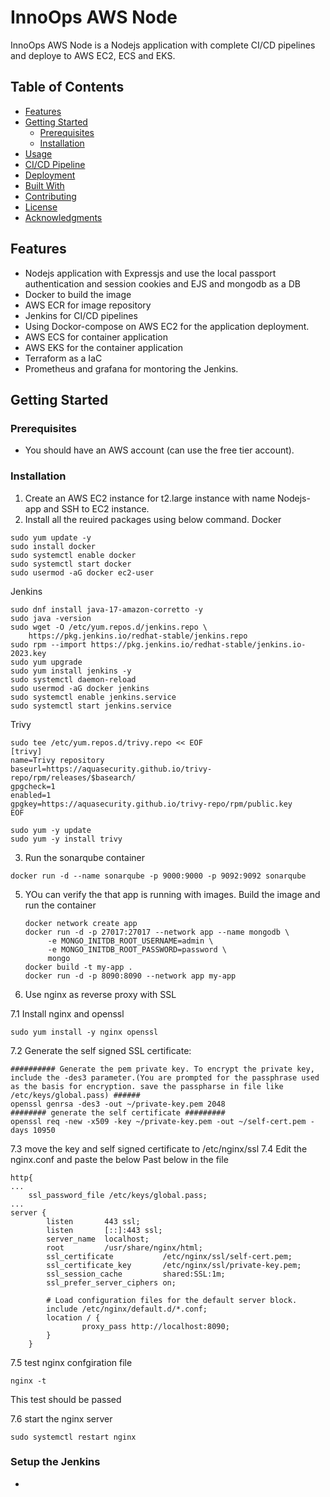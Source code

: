 # InnoOps AWS Node

InnoOps AWS Node is a Nodejs application with complete CI/CD pipelines and deploye to AWS EC2, ECS and EKS.

## Table of Contents
- [Features](#features)
- [Getting Started](#getting-started)
  - [Prerequisites](#prerequisites)
  - [Installation](#installation)
- [Usage](#usage)
- [CI/CD Pipeline](#cicd-pipeline)
- [Deployment](#deployment)
- [Built With](#built-with)
- [Contributing](#contributing)
- [License](#license)
- [Acknowledgments](#acknowledgments)

## Features
- Nodejs application with Expressjs and use the local passport authentication and session cookies and EJS and mongodb as a DB
- Docker to build the image
- AWS ECR for image repository
- Jenkins for CI/CD pipelines
- Using Dockor-compose on AWS EC2 for the application deployment.
- AWS ECS for container application
- AWS EKS for the container application
- Terraform as a IaC
- Prometheus and grafana for montoring the Jenkins.

## Getting Started

### Prerequisites
- You should have an AWS account (can use the free tier account).

### Installation
1. Create an AWS EC2 instance for t2.large instance with name Nodejs-app and SSH to EC2 instance.
2. Install all the reuired packages using below command.
Docker
```
sudo yum update -y
sudo install docker
sudo systemctl enable docker
sudo systemctl start docker
sudo usermod -aG docker ec2-user
```
Jenkins
```
sudo dnf install java-17-amazon-corretto -y
sudo java -version
sudo wget -O /etc/yum.repos.d/jenkins.repo \
    https://pkg.jenkins.io/redhat-stable/jenkins.repo
sudo rpm --import https://pkg.jenkins.io/redhat-stable/jenkins.io-2023.key
sudo yum upgrade
sudo yum install jenkins -y
sudo systemctl daemon-reload
sudo usermod -aG docker jenkins
sudo systemctl enable jenkins.service
sudo systemctl start jenkins.service
```
Trivy
```
sudo tee /etc/yum.repos.d/trivy.repo << EOF
[trivy]
name=Trivy repository
baseurl=https://aquasecurity.github.io/trivy-repo/rpm/releases/$basearch/
gpgcheck=1
enabled=1
gpgkey=https://aquasecurity.github.io/trivy-repo/rpm/public.key
EOF

sudo yum -y update
sudo yum -y install trivy
```

3. Run the sonarqube container
```
docker run -d --name sonarqube -p 9000:9000 -p 9092:9092 sonarqube
```

5. YOu can verify the that app is running with images.
   Build the image and run the container
   ```
   docker network create app
   docker run -d -p 27017:27017 --network app --name mongodb \
        -e MONGO_INITDB_ROOT_USERNAME=admin \
        -e MONGO_INITDB_ROOT_PASSWORD=password \
        mongo
   docker build -t my-app .
   docker run -d -p 8090:8090 --network app my-app
   ```
7. Use nginx as reverse proxy with SSL 

7.1 Install nginx and openssl
```
sudo yum install -y nginx openssl
```
7.2 Generate the self signed SSL certificate:
```
########## Generate the pem private key. To encrypt the private key, include the -des3 parameter.(You are prompted for the passphrase used as the basis for encryption. save the passpharse in file like /etc/keys/global.pass) ######
openssl genrsa -des3 -out ~/private-key.pem 2048
######## generate the self certificate #########
openssl req -new -x509 -key ~/private-key.pem -out ~/self-cert.pem -days 10950
```
7.3 move the key and self signed certificate to /etc/nginx/ssl
7.4 Edit the nginx.conf and paste the below 
Past below in the file
```
http{
...
    ssl_password_file /etc/keys/global.pass;
...
server {
        listen       443 ssl;
        listen       [::]:443 ssl;
        server_name  localhost;
        root         /usr/share/nginx/html;
        ssl_certificate           /etc/nginx/ssl/self-cert.pem;
        ssl_certificate_key       /etc/nginx/ssl/private-key.pem;
        ssl_session_cache         shared:SSL:1m;
        ssl_prefer_server_ciphers on;

        # Load configuration files for the default server block.
        include /etc/nginx/default.d/*.conf;
        location / {
                proxy_pass http://localhost:8090;
        }
    }
```
7.5 test nginx confgiration file
```
nginx -t
```
This test should be passed

7.6 start the nginx server
```
sudo systemctl restart nginx
```

### Setup the Jenkins 
- 

